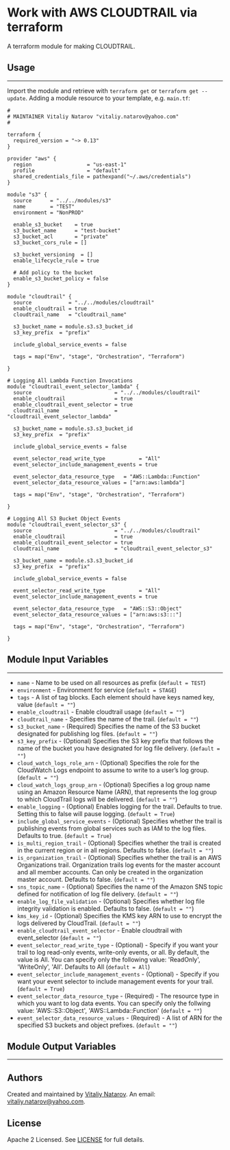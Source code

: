 # Work with AWS CLOUDTRAIL via terraform

A terraform module for making CLOUDTRAIL.


## Usage
----------------------
Import the module and retrieve with ```terraform get``` or ```terraform get --update```. Adding a module resource to your template, e.g. `main.tf`:

```
#
# MAINTAINER Vitaliy Natarov "vitaliy.natarov@yahoo.com"
#

terraform {
  required_version = "~> 0.13"
}

provider "aws" {
  region                  = "us-east-1"
  profile                 = "default"
  shared_credentials_file = pathexpand("~/.aws/credentials")
}

module "s3" {
  source      = "../../modules/s3"
  name        = "TEST"
  environment = "NonPROD"

  enable_s3_bucket    = true
  s3_bucket_name      = "test-bucket"
  s3_bucket_acl       = "private"
  s3_bucket_cors_rule = []

  s3_bucket_versioning  = []
  enable_lifecycle_rule = true

  # Add policy to the bucket
  enable_s3_bucket_policy = false
}

module "cloudtrail" {
  source            = "../../modules/cloudtrail"
  enable_cloudtrail = true
  cloudtrail_name   = "cloudtrail_name"

  s3_bucket_name = module.s3.s3_bucket_id
  s3_key_prefix  = "prefix"

  include_global_service_events = false

  tags = map("Env", "stage", "Orchestration", "Terraform")

}

# Logging All Lambda Function Invocations
module "cloudtrail_event_selector_lambda" {
  source                           = "../../modules/cloudtrail"
  enable_cloudtrail                = true
  enable_cloudtrail_event_selector = true
  cloudtrail_name                  = "cloudtrail_event_selector_lambda"

  s3_bucket_name = module.s3.s3_bucket_id
  s3_key_prefix  = "prefix"

  include_global_service_events = false

  event_selector_read_write_type           = "All"
  event_selector_include_management_events = true

  event_selector_data_resource_type   = "AWS::Lambda::Function"
  event_selector_data_resource_values = ["arn:aws:lambda"]

  tags = map("Env", "stage", "Orchestration", "Terraform")

}

# Logging All S3 Bucket Object Events
module "cloudtrail_event_selector_s3" {
  source                           = "../../modules/cloudtrail"
  enable_cloudtrail                = true
  enable_cloudtrail_event_selector = true
  cloudtrail_name                  = "cloudtrail_event_selector_s3"

  s3_bucket_name = module.s3.s3_bucket_id
  s3_key_prefix  = "prefix"

  include_global_service_events = false

  event_selector_read_write_type           = "All"
  event_selector_include_management_events = true

  event_selector_data_resource_type   = "AWS::S3::Object"
  event_selector_data_resource_values = ["arn:aws:s3:::"]

  tags = map("Env", "stage", "Orchestration", "Terraform")

}
```

## Module Input Variables
----------------------
- `name` - Name to be used on all resources as prefix (`default = TEST`)
- `environment` - Environment for service (`default = STAGE`)
- `tags` - A list of tag blocks. Each element should have keys named key, value (`default = ""`)
- `enable_cloudtrail` - Enable cloudtrail usage (`default = ""`)
- `cloudtrail_name` - Specifies the name of the trail. (`default = ""`)
- `s3_bucket_name` - (Required) Specifies the name of the S3 bucket designated for publishing log files. (`default = ""`)
- `s3_key_prefix` - (Optional) Specifies the S3 key prefix that follows the name of the bucket you have designated for log file delivery. (`default = ""`)
- `cloud_watch_logs_role_arn` - (Optional) Specifies the role for the CloudWatch Logs endpoint to assume to write to a user’s log group. (`default = ""`)
- `cloud_watch_logs_group_arn` - (Optional) Specifies a log group name using an Amazon Resource Name (ARN), that represents the log group to which CloudTrail logs will be delivered. (`default = ""`)
- `enable_logging` - (Optional) Enables logging for the trail. Defaults to true. Setting this to false will pause logging. (`default = True`)
- `include_global_service_events` - (Optional) Specifies whether the trail is publishing events from global services such as IAM to the log files. Defaults to true. (`default = True`)
- `is_multi_region_trail` - (Optional) Specifies whether the trail is created in the current region or in all regions. Defaults to false. (`default = ""`)
- `is_organization_trail` - (Optional) Specifies whether the trail is an AWS Organizations trail. Organization trails log events for the master account and all member accounts. Can only be created in the organization master account. Defaults to false. (`default = ""`)
- `sns_topic_name` - (Optional) Specifies the name of the Amazon SNS topic defined for notification of log file delivery. (`default = ""`)
- `enable_log_file_validation` - (Optional) Specifies whether log file integrity validation is enabled. Defaults to false. (`default = ""`)
- `kms_key_id` - (Optional) Specifies the KMS key ARN to use to encrypt the logs delivered by CloudTrail. (`default = ""`)
- `enable_cloudtrail_event_selector` - Enable cloudtrail with event_selector (`default = ""`)
- `event_selector_read_write_type` - (Optional) - Specify if you want your trail to log read-only events, write-only events, or all. By default, the value is All. You can specify only the following value: 'ReadOnly', 'WriteOnly', 'All'. Defaults to All (`default = All`)
- `event_selector_include_management_events` - (Optional) - Specify if you want your event selector to include management events for your trail. (`default = True`)
- `event_selector_data_resource_type` - (Required) - The resource type in which you want to log data events. You can specify only the follwing value: 'AWS::S3::Object', 'AWS::Lambda::Function' (`default = ""`)
- `event_selector_data_resource_values` - (Required) - A list of ARN for the specified S3 buckets and object prefixes. (`default = ""`)

## Module Output Variables
----------------------


## Authors

Created and maintained by [Vitaliy Natarov](https://github.com/SebastianUA). An email: [vitaliy.natarov@yahoo.com](vitaliy.natarov@yahoo.com).

## License

Apache 2 Licensed. See [LICENSE](https://github.com/SebastianUA/terraform/blob/master/LICENSE) for full details.
